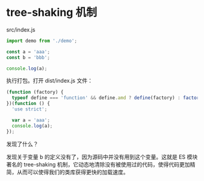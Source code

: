 # tree-shaking 机制

src/index.js

```js
import demo from './demo';

const a = 'aaa';
const b = 'bbb';

console.log(a);
```

执行打包。打开 dist/index.js 文件：

```js
(function (factory) {
  typeof define === 'function' && define.amd ? define(factory) : factory();
})(function () {
  'use strict';

  var a = 'aaa';
  console.log(a);
});
```

发现了什么？

发现关于变量 b 的定义没有了，因为源码中并没有用到这个变量。这就是 ES 模块著名的 tree-shaking 机制，它动态地清除没有被使用过的代码，使得代码更加精简，从而可以使得我们的类库获得更快的加载速度。
